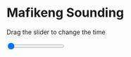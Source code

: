 <h1>Mafikeng Sounding</h1>
<p>Drag the slider to change the time</p>

<div class="slidecontainer">
<input oninput='setImage(this)' class="slider" type="range" min="0" max="6" value="0" step="1" />
<img id='img'/>
</div>

<script>
var img = document.getElementById('img');
var img_array = ['/assets/images/skwt/skd_mfk_wrfout_d01_2020-04-17_12:00:00.png',
'/assets/images/skwt/skd_mfk_wrfout_d01_2020-04-17_18:00:00.png',
'/assets/images/skwt/skd_mfk_wrfout_d01_2020-04-18_00:00:00.png',
'/assets/images/skwt/skd_mfk_wrfout_d01_2020-04-18_06:00:00.png',
'/assets/images/skwt/skd_mfk_wrfout_d01_2020-04-18_12:00:00.png',
'/assets/images/skwt/skd_mfk_wrfout_d01_2020-04-18_18:00:00.png',];
function setImage(obj)
{
        var value = obj.value;
        img.src = img_array[value];

}
</script>
